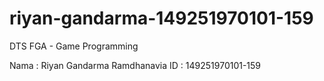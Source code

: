 # riyan-gandarma-149251970101-159
DTS FGA - Game Programming

Nama  : Riyan Gandarma Ramdhanavia
ID    : 149251970101-159
